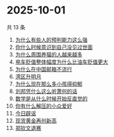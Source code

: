 # 2025-10-01

共 13 条

<!-- BEGIN -->
<!-- 最后更新时间 Wed Oct 01 2025 20:37:14 GMT+0800 (China Standard Time) -->

1. [为什么有些人的预判能力这么强](https://www.zhihu.com/search?q=为什么有些人的预判能力这么强)
1. [你什么时候意识到自己没见过世面](https://www.zhihu.com/search?q=你什么时候意识到自己没见过世面)
1. [为什么周围养猫的人越来越多](https://www.zhihu.com/search?q=为什么周围养猫的人越来越多)
1. [电车贬值整体幅度为什么比油车贬值更大](https://www.zhihu.com/search?q=电车贬值整体幅度为什么比油车贬值更大)
1. [为什么在中国邮箱不流行](https://www.zhihu.com/search?q=为什么在中国邮箱不流行)
1. [湾区升明月](https://www.zhihu.com/search?q=湾区升明月)
1. [为什么现在那么多小孩得抑郁](https://www.zhihu.com/search?q=为什么现在那么多小孩得抑郁)
1. [刘邦凭什么这么听萧何的话](https://www.zhihu.com/search?q=刘邦凭什么这么听萧何的话)
1. [数学是从什么时候开始反直觉的](https://www.zhihu.com/search?q=数学是从什么时候开始反直觉的)
1. [你有什么解压的小众爱好](https://www.zhihu.com/search?q=你有什么解压的小众爱好)
1. [今日辟谣](https://www.zhihu.com/search?q=今日辟谣)
1. [现货黄金再创新高](https://www.zhihu.com/search?q=现货黄金再创新高)
1. [郑钦文退赛](https://www.zhihu.com/search?q=郑钦文退赛)

<!-- END -->
